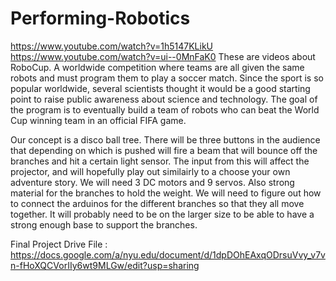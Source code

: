# Performing-Robotics

https://www.youtube.com/watch?v=1h5147KLikU 
https://www.youtube.com/watch?v=ui--0MnFaK0
These are videos about RoboCup. A worldwide competition where teams are all given the same robots and must program them to play a soccer match. Since the sport is so popular worldwide, several scientists thought it would be a good starting point to raise public awareness about science and technology. The goal of the program is to eventually build a team of robots who can beat the World Cup winning team in an official FIFA game. 


Our concept is a disco ball tree. There will be three buttons in the audience that depending on which is pushed will fire a beam that will bounce off the branches and hit a certain light sensor. The input from this will affect the projector, and will hopefully play out similairly to a choose your own adventure story.
We will need 3 DC motors and 9 servos. Also strong material for the branches to hold the weight. We will need to figure out how to connect the arduinos for the different branches so that they all move together.
It will probably need to be on the larger size to be able to have a strong enough base to support the branches.


Final Project Drive File : https://docs.google.com/a/nyu.edu/document/d/1dpDOhEAxqODrsuVvy_v7vn-fHoXQCVorIIy6wt9MLGw/edit?usp=sharing 
